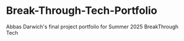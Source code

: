 # Break-Through-Tech-Portfolio
Abbas Darwich's final project portfoilo for Summer 2025 BreakThrough Tech
